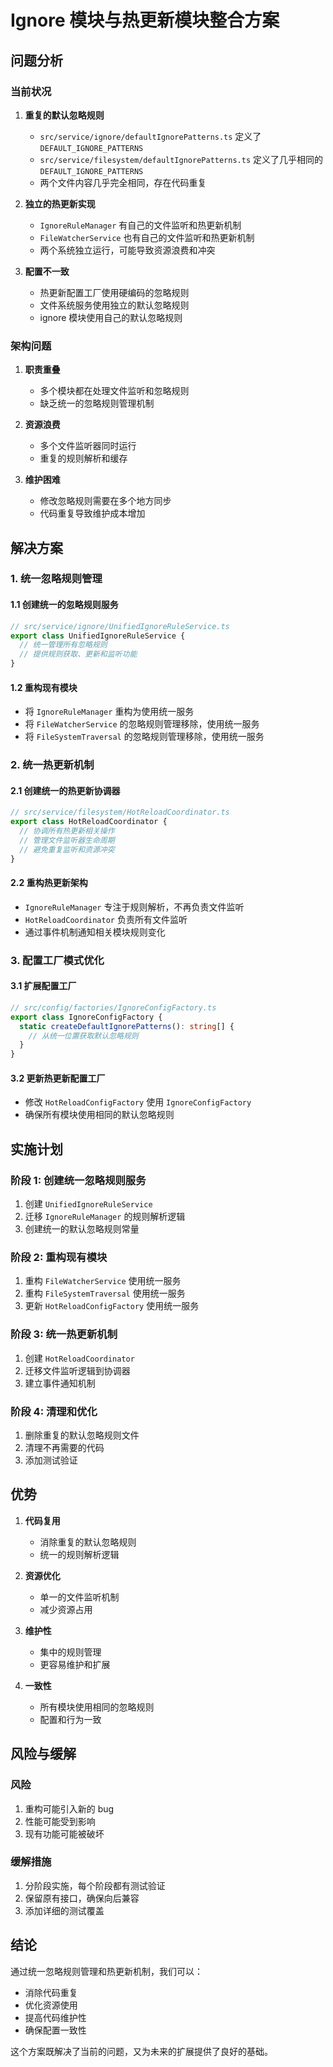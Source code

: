 # Ignore 模块与热更新模块整合方案

## 问题分析

### 当前状况

1. **重复的默认忽略规则**
   - `src/service/ignore/defaultIgnorePatterns.ts` 定义了 `DEFAULT_IGNORE_PATTERNS`
   - `src/service/filesystem/defaultIgnorePatterns.ts` 定义了几乎相同的 `DEFAULT_IGNORE_PATTERNS`
   - 两个文件内容几乎完全相同，存在代码重复

2. **独立的热更新实现**
   - `IgnoreRuleManager` 有自己的文件监听和热更新机制
   - `FileWatcherService` 也有自己的文件监听和热更新机制
   - 两个系统独立运行，可能导致资源浪费和冲突

3. **配置不一致**
   - 热更新配置工厂使用硬编码的忽略规则
   - 文件系统服务使用独立的默认忽略规则
   - ignore 模块使用自己的默认忽略规则

### 架构问题

1. **职责重叠**
   - 多个模块都在处理文件监听和忽略规则
   - 缺乏统一的忽略规则管理机制

2. **资源浪费**
   - 多个文件监听器同时运行
   - 重复的规则解析和缓存

3. **维护困难**
   - 修改忽略规则需要在多个地方同步
   - 代码重复导致维护成本增加

## 解决方案

### 1. 统一忽略规则管理

#### 1.1 创建统一的忽略规则服务
```typescript
// src/service/ignore/UnifiedIgnoreRuleService.ts
export class UnifiedIgnoreRuleService {
  // 统一管理所有忽略规则
  // 提供规则获取、更新和监听功能
}
```

#### 1.2 重构现有模块
- 将 `IgnoreRuleManager` 重构为使用统一服务
- 将 `FileWatcherService` 的忽略规则管理移除，使用统一服务
- 将 `FileSystemTraversal` 的忽略规则管理移除，使用统一服务

### 2. 统一热更新机制

#### 2.1 创建统一的热更新协调器
```typescript
// src/service/filesystem/HotReloadCoordinator.ts
export class HotReloadCoordinator {
  // 协调所有热更新相关操作
  // 管理文件监听器生命周期
  // 避免重复监听和资源冲突
}
```

#### 2.2 重构热更新架构
- `IgnoreRuleManager` 专注于规则解析，不再负责文件监听
- `HotReloadCoordinator` 负责所有文件监听
- 通过事件机制通知相关模块规则变化

### 3. 配置工厂模式优化

#### 3.1 扩展配置工厂
```typescript
// src/config/factories/IgnoreConfigFactory.ts
export class IgnoreConfigFactory {
  static createDefaultIgnorePatterns(): string[] {
    // 从统一位置获取默认忽略规则
  }
}
```

#### 3.2 更新热更新配置工厂
- 修改 `HotReloadConfigFactory` 使用 `IgnoreConfigFactory`
- 确保所有模块使用相同的默认忽略规则

## 实施计划

### 阶段 1: 创建统一忽略规则服务
1. 创建 `UnifiedIgnoreRuleService`
2. 迁移 `IgnoreRuleManager` 的规则解析逻辑
3. 创建统一的默认忽略规则常量

### 阶段 2: 重构现有模块
1. 重构 `FileWatcherService` 使用统一服务
2. 重构 `FileSystemTraversal` 使用统一服务
3. 更新 `HotReloadConfigFactory` 使用统一服务

### 阶段 3: 统一热更新机制
1. 创建 `HotReloadCoordinator`
2. 迁移文件监听逻辑到协调器
3. 建立事件通知机制

### 阶段 4: 清理和优化
1. 删除重复的默认忽略规则文件
2. 清理不再需要的代码
3. 添加测试验证

## 优势

1. **代码复用**
   - 消除重复的默认忽略规则
   - 统一的规则解析逻辑

2. **资源优化**
   - 单一的文件监听机制
   - 减少资源占用

3. **维护性**
   - 集中的规则管理
   - 更容易维护和扩展

4. **一致性**
   - 所有模块使用相同的忽略规则
   - 配置和行为一致

## 风险与缓解

### 风险
1. 重构可能引入新的 bug
2. 性能可能受到影响
3. 现有功能可能被破坏

### 缓解措施
1. 分阶段实施，每个阶段都有测试验证
2. 保留原有接口，确保向后兼容
3. 添加详细的测试覆盖

## 结论

通过统一忽略规则管理和热更新机制，我们可以：
- 消除代码重复
- 优化资源使用
- 提高代码维护性
- 确保配置一致性

这个方案既解决了当前的问题，又为未来的扩展提供了良好的基础。
